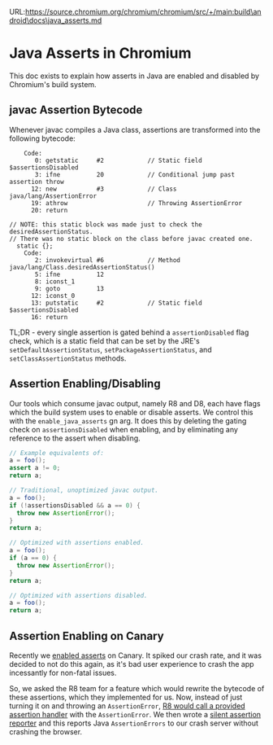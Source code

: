 URL:https://source.chromium.org/chromium/chromium/src/+/main:build\android\docs\java_asserts.md
# Java Asserts in Chromium
This doc exists to explain how asserts in Java are enabled and disabled by
Chromium's build system.

## javac Assertion Bytecode
Whenever javac compiles a Java class, assertions are transformed into the
following bytecode:

```
    Code:
       0: getstatic     #2            // Static field $assertionsDisabled
       3: ifne          20            // Conditional jump past assertion throw
      12: new           #3            // Class java/lang/AssertionError
      19: athrow                      // Throwing AssertionError
      20: return

// NOTE: this static block was made just to check the desiredAssertionStatus.
// There was no static block on the class before javac created one.
  static {};
    Code:
       2: invokevirtual #6            // Method java/lang/Class.desiredAssertionStatus()
       5: ifne          12
       8: iconst_1
       9: goto          13
      12: iconst_0
      13: putstatic     #2            // Static field $assertionsDisabled
      16: return
```

TL;DR - every single assertion is gated behind a `assertionDisabled` flag check,
which is a static field that can be set by the JRE's
`setDefaultAssertionStatus`, `setPackageAssertionStatus`, and
`setClassAssertionStatus` methods.

## Assertion Enabling/Disabling
Our tools which consume javac output, namely R8 and D8, each have flags which
the build system uses to enable or disable asserts. We control this with the
`enable_java_asserts` gn arg. It does this by deleting the gating check on
`assertionsDisabled` when enabling, and by eliminating any reference to the
assert when disabling.

```java
// Example equivalents of:
a = foo();
assert a != 0;
return a;

// Traditional, unoptimized javac output.
a = foo();
if (!assertionsDisabled && a == 0) {
  throw new AssertionError();
}
return a;

// Optimized with assertions enabled.
a = foo();
if (a == 0) {
  throw new AssertionError();
}
return a;

// Optimized with assertions disabled.
a = foo();
return a;
```

## Assertion Enabling on Canary
Recently we [enabled
asserts](https://chromium-review.googlesource.com/c/chromium/src/+/3307087) on
Canary. It spiked our crash rate, and it was decided to not do this again, as
it's bad user experience to crash the app incessantly for non-fatal issues.

So, we asked the R8 team for a feature which would rewrite the bytecode of these
assertions, which they implemented for us. Now, instead of just turning it on
and throwing an `AssertionError`, [R8 would call a provided assertion
handler](https://r8.googlesource.com/r8/+/aefe7bc18a7ce19f3e9c6dac0bedf6d182bbe142/src/main/java/com/android/tools/r8/ParseFlagInfoImpl.java#124)
with the `AssertionError`. We then wrote a [silent assertion
reporter](https://chromium-review.googlesource.com/c/chromium/src/+/3746261)
and this reports Java `AssertionErrors` to our crash server without crashing
the browser.

